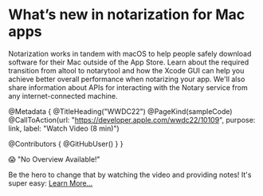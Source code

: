 # What’s new in notarization for Mac apps

Notarization works in tandem with macOS to help people safely download software for their Mac outside of the App Store. Learn about the required transition from altool to notarytool and how the Xcode GUI can help you achieve better overall performance when notarizing your app. We'll also share information about APIs for interacting with the Notary service from any internet-connected machine.

@Metadata {
   @TitleHeading("WWDC22")
   @PageKind(sampleCode)
   @CallToAction(url: "https://developer.apple.com/wwdc22/10109", purpose: link, label: "Watch Video (8 min)")

   @Contributors {
      @GitHubUser(<replace this with your GitHub handle>)
   }
}

😱 "No Overview Available!"

Be the hero to change that by watching the video and providing notes! It's super easy:
 [Learn More…](https://wwdcnotes.github.io/WWDCNotes/documentation/wwdcnotes/contributing)
